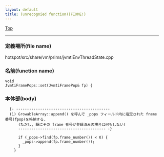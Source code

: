 ```yaml
---
layout: default
title: (unrecognied function)(FIXME!)
---
```

[Top](../index.html)

--- 
### 定義場所(file name)
hotspot/src/share/vm/prims/jvmtiEnvThreadState.cpp

### 名前(function name)
```
void
JvmtiFramePops::set(JvmtiFramePop& fp) {
```

### 本体部(body)
```
  {- -------------------------------------------
  (1) GrowableArray::append() を呼んで _pops フィールド内に指定された frame 番号(fpop)を格納する.
      (ただし, 既にその frame 番号が登録済みの場合は何もしない)
      ---------------------------------------- -}

	  if (_pops->find(fp.frame_number()) < 0) {
	    _pops->append(fp.frame_number());
	  }
	}
	
```



